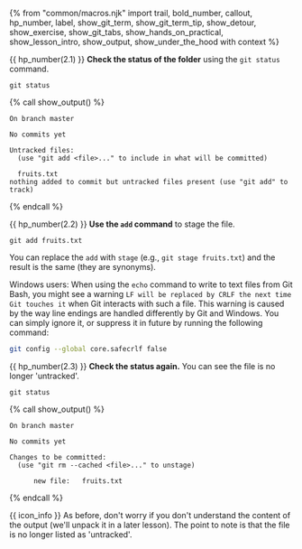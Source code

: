 {% from "common/macros.njk" import trail, bold_number, callout, hp_number, label, show_git_term, show_git_term_tip, show_detour, show_exercise, show_git_tabs, show_hands_on_practical, show_lesson_intro, show_output, show_under_the_hood with context %}

{{ hp_number(2.1) }} **Check the status of the folder** using the `git status` command.

<div class="indented-level1">

```bash{.no-line-numbers}
git status
```
{% call show_output() %}

```{.no-line-numbers}
On branch master

No commits yet

Untracked files:
  (use "git add <file>..." to include in what will be committed)

  fruits.txt
nothing added to commit but untracked files present (use "git add" to track)
```
{% endcall %}
</div>

{{ hp_number(2.2) }} **Use the `add` command** to stage the file.
<div class="indented-level1">

```bash{.no-line-numbers}
git add fruits.txt
```

<box type="tip" seamless>

You can replace the `add` with `stage` (e.g., `git stage fruits.txt`) and the result is the same (they are synonyms).
</box>
<box type="info" seamless icon=":fab-windows:">

Windows users: When using the `echo` command to write to text files from Git Bash, you might see a warning `LF will be replaced by CRLF the next time Git touches it` when Git interacts with such a file. This warning is caused by the way line endings are handled differently by Git and Windows. You can simply ignore it, or suppress it in future by running the following command:
```bash
git config --global core.safecrlf false
```

</box>
</div>

{{ hp_number(2.3) }} **Check the status again.** You can see the file is no longer 'untracked'.
<div class="indented-level1">

```bash{.no-line-numbers}
git status
```
{% call show_output()  %}

```{.no-line-numbers}
On branch master

No commits yet

Changes to be committed:
  (use "git rm --cached <file>..." to unstage)

      new file:   fruits.txt

```
{% endcall %}

{{ icon_info }} As before, don't worry if you don't understand the content of the output (we'll unpack it in a later lesson). The point to note is that the file is no longer listed as 'untracked'.
</div>
